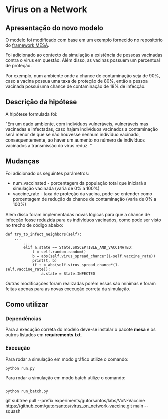 # Virus on a Network

## Apresentação do novo modelo

O modelo foi modificado com base em um exemplo fornecido no repositório do [framework MESA](https://github.com/projectmesa/mesa-examples).

Foi adicionado ao contexto da simulação a existência de pessoas vacinadas contra o virus em questão. Além disso, as vacinas possuem um percentual de proteção. 

Por exemplo, num ambiente onde a chance de contaminação seja de 90%, caso a vacina possua uma taxa de proteção de 80%, então a pessoa vacinada possui uma chance de contaminação de 18% de infecção.

## Descrição da hipótese

A hipótese formulada foi:

"Em um dado ambiente, com indivíduos vulneráveis, vulneráveis mas vacinadas e infectadas, caso hajam indivíduos vacinados a contaminação será menor de que se não houvesse nenhum indivíduo vacinado, consequentemente, ao haver um aumento no número de indivíduos vacinados a transmissão do vírus reduz. "

## Mudanças

Foi adicionado os seguintes parâmetros:
- num_vaccinated - porcentagem da população total que iniciará a simulação vacinada (varia de 0% a 100%)
- vaccine_rate - taxa de proteção da vacina, pode-se entender como porcentagem de redução da chance de contaminação (varia de 0% a 100%)

Além disso foram implementadas novas lógicas para que a chance de infecção fosse reduzida para os indivíduos vacinados, como pode ser visto no trecho de código abaixo:
```
def try_to_infect_neighbors(self):
    ...
        ...
        elif a.state == State.SUSCEPTIBLE_AND_VACCINATED:
            t = self.random.random()
            b = abs(self.virus_spread_chance*(1-self.vaccine_rate))
            print(t, b)
            if t < abs(self.virus_spread_chance*(1-self.vaccine_rate)):
                a.state = State.INFECTED
```

Outras modificações foram realizadas porém essas são mínimas e foram feitas apenas para as novas execução correta da simulação.

## Como utilizar

### Dependências
 
Para a execução correta do modelo deve-se instalar o pacote **mesa** e os outros listados em **requirements.txt**.

### Execução

Para rodar a simulação em modo gráfico utilize o comando:

```
python run.py
```

Para rodar a simulação em modo batch utilize o comando:
```

python run_batch.py
```

git subtree pull --prefix experiments/gutorsantos/labs/VoN-Vaccine https://github.com/gutorsantos/virus_on_network-vaccine.git main --squash
